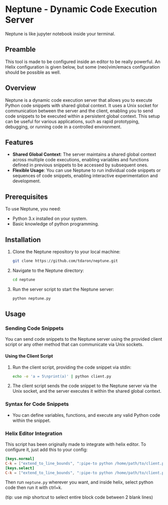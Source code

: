 # Neptune - Dynamic Code Execution Server

Neptune is like jupyter notebook inside your terminal.

## Preamble

This tool is made to be configured inside an editor to be really powerful. An Helix configuration is given below, but some (neo)vim/emacs configuration should be possible as well. 

## Overview

Neptune is a dynamic code execution server that allows you to execute Python code snippets with shared global context. It uses a Unix socket for communication between the server and the client, enabling you to send code snippets to be executed within a persistent global context. This setup can be useful for various applications, such as rapid prototyping, debugging, or running code in a controlled environment.

## Features

- **Shared Global Context**: The server maintains a shared global context across multiple code executions, enabling variables and functions defined in previous snippets to be accessed by subsequent ones.
- **Flexible Usage**: You can use Neptune to run individual code snippets or sequences of code snippets, enabling interactive experimentation and development.

## Prerequisites

To use Neptune, you need:

- Python 3.x installed on your system.
- Basic knowledge of python programming.

## Installation

1. Clone the Neptune repository to your local machine:

    ```bash
    git clone https://github.com/tdaron/neptune.git
    ```

2. Navigate to the Neptune directory:

    ```bash
    cd neptune
    ```

3. Run the server script to start the Neptune server:

    ```bash
    python neptune.py
    ```

## Usage


### Sending Code Snippets

You can send code snippets to the Neptune server using the provided client script or any other method that can communicate via Unix sockets.

#### Using the Client Script

1. Run the client script, providing the code snippet via stdin:

    ```bash
    echo -e 'a = 5\nprint(a)' | python client.py
    ```

2. The client script sends the code snippet to the Neptune server via the Unix socket, and the server executes it within the shared global context.

### Syntax for Code Snippets

- You can define variables, functions, and execute any valid Python code within the snippet.

### Helix Editor Integration

This script has been originally made to integrate with helix editor. To configure it, just add this to your config:

```toml
[keys.normal]
C-k = ["extend_to_line_bounds", ":pipe-to python /home/path/to/client.py"]
[keys.select]
C-k = ["extend_to_line_bounds", ":pipe-to python /home/path/to/client.py"]
```

Then run `neptune.py` wherever you want, and inside helix, select python code then run it with ctrl+k.

(tip: use _mip_ shortcut to select entire block code between 2 blank lines)
